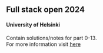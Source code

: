 ## Full stack open 2024
#### University of Helsinki  

Contain solutions/notes for part 0-13.  
For more information visit [here](https://fullstackopen.com/en/)
